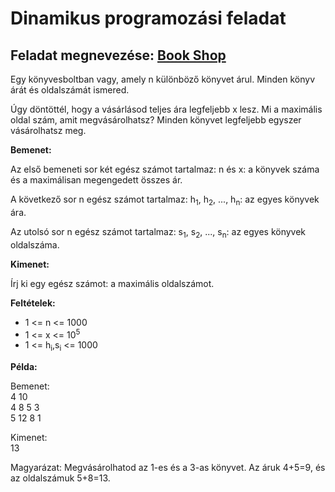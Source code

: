 # Dinamikus programozási feladat
## Feladat megnevezése: [Book Shop](https://cses.fi/problemset/task/1158/)

Egy könyvesboltban vagy, amely n különböző könyvet árul. Minden könyv árát és oldalszámát ismered.

Úgy döntöttél, hogy a vásárlásod teljes ára legfeljebb x lesz. Mi a maximális oldal szám, amit megvásárolhatsz? Minden könyvet legfeljebb egyszer vásárolhatsz meg.

**Bemenet:**

Az első bemeneti sor két egész számot tartalmaz: n és x: a könyvek száma és a maximálisan megengedett összes ár.

A következő sor n egész számot tartalmaz: h<sub>1</sub>, h<sub>2</sub>, ..., h<sub>n</sub>: az egyes könyvek ára.

Az utolsó sor n egész számot tartalmaz: s<sub>1</sub>, s<sub>2</sub>, ..., s<sub>n</sub>: az egyes könyvek oldalszáma.

**Kimenet:**

Írj ki egy egész számot: a maximális oldalszámot.

**Feltételek:**

- 1 <= n <= 1000
- 1 <= x <= 10<sup>5</sup>
- 1 <= h<sub>i</sub>,s<sub>i</sub> <= 1000

**Példa:**

Bemenet:  
4 10  
4 8 5 3  
5 12 8 1

Kimenet:  
13  

Magyarázat: Megvásárolhatod az 1-es és a 3-as könyvet. Az áruk 4+5=9, és az oldalszámuk 5+8=13.